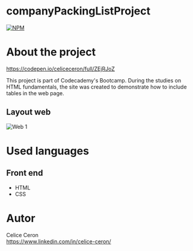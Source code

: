 # companyPackingListProject
[![NPM](https://img.shields.io/npm/l/react)](https://github.com/celiceceron/companyPackingListProject/blob/master/licence)

# About the project
https://codepen.io/celiceceron/full/ZEjRJoZ

This project is part of Codecademy's Bootcamp.
During the studies on HTML fundamentals, the site was created to demonstrate how to include tables in the web page.

## Layout web
![Web 1]()


# Used languages
## Front end
- HTML
- CSS 

# Autor
Celice Ceron <br>
https://www.linkedin.com/in/celice-ceron/
